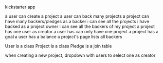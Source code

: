 kickstarter app

a user can create a project
a user can back many projects
a project can have many backers/pledges
as a backer i can see all the projects i have backed
as a project owner i can see all the backers of my project
a project has one user as creator
a user has can only have one project
a project has a goal
a user has a balance
a project's page lists all backers


User is a class
Project is a class
Pledge is a join table


when creating a new project, dropdown with users to select one as creator